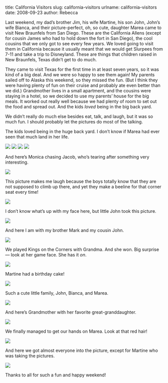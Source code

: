 title: California Visitors
slug: california-visitors
urlname: california-visitors
date: 2008-09-23
author: Rebecca

Last weekend, my dad&#x02bc;s brother Jim, his wife Martine, his son John,
John&#x02bc;s wife Bianca, and their picture-perfect, oh, so cute, daughter
Marea came to visit New Braunfels from San Diego. These are the California
Allens (except for cousin James who had to hold down the fort in San Diego), the
cool cousins that we only got to see every few years. We loved going to visit
them in California because it usually meant that we would get Slurpees from 7-11
and take a trip to Disneyland. These are things that children raised in New
Braunfels, Texas didn&#x02bc;t get to do much.

They came to visit Texas for the first time in at least seven years, so it was
kind of a big deal. And we were so happy to see them again! My parents sailed
off to Alaska this weekend, so they missed the fun. (But I think they were
having plenty of fun on their cruise and probably ate even better than we did.)
Grandmother lives in a small apartment, and the cousins were staying in a hotel,
so we decided to use my parents&#x02bc; house for the big meals. It worked out
really well because we had plenty of room to set out the food and spread out.
And the kids *loved* being in the big back yard.

We didn&#x02bc;t really do much else besides eat, talk, and laugh, but it was so
much fun. I should probably let the pictures do most of the talking.

The kids loved being in the huge back yard. I don&#x02bc;t know if Marea had
ever seen that much land in her life.

<img src="{static}/images/2008-09-20-family-01.jpg" class="img-fluid">

<img src="{static}/images/2008-09-20-family-02.jpg" class="img-fluid">

<img src="{static}/images/2008-09-20-family-03.jpg" class="img-fluid">

<img src="{static}/images/2008-09-20-family-04.jpg" class="img-fluid">

And here&#x02bc;s Monica chasing Jacob, who&#x02bc;s tearing after something
very interesting.

<img src="{static}/images/2008-09-20-family-05.jpg" class="img-fluid">

This picture makes me laugh because the boys totally know that they are not
supposed to climb up there, and yet they make a beeline for that corner seat
every time!

<img src="{static}/images/2008-09-20-family-06.jpg" class="img-fluid">

I don&#x02bc;t know what&#x02bc;s up with my face here, but little John took
this picture.

<img src="{static}/images/2008-09-20-family-07.jpg" class="img-fluid">

And here I am with my brother Mark and my cousin John.

<img src="{static}/images/2008-09-20-family-08.jpg" class="img-fluid">

We played Kings on the Corners with Grandma. And she won. Big surprise &mdash;
look at her game face. She has it *on*.

<img src="{static}/images/2008-09-20-family-09.jpg" class="img-fluid">

Martine had a birthday cake!

<img src="{static}/images/2008-09-21-family-01.jpg" class="img-fluid">

Such a cute little family, John, Bianca, and Marea.

<img src="{static}/images/2008-09-21-family-02.jpg" class="img-fluid">

And here&#x02bc;s Grandmother with her favorite great-granddaughter.

<img src="{static}/images/2008-09-20-family-10.jpg" class="img-fluid">

We finally managed to get our hands on Marea. Look at that red hair!

<img src="{static}/images/2008-09-22-family-01.jpg" class="img-fluid">

And here we got almost everyone into the picture, except for Martine who was
taking the pictures.

<img src="{static}/images/2008-09-22-family-02.jpg" class="img-fluid">

Thanks to all for such a fun and happy weekend!
